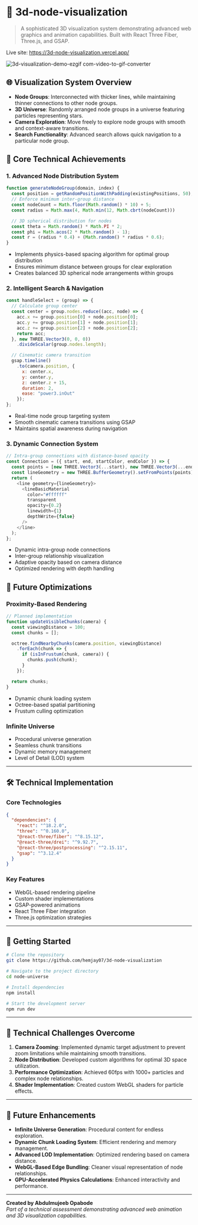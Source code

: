 # 🌌 3d-node-visualization

> A sophisticated 3D visualization system demonstrating advanced web graphics and animation capabilities. Built with React Three Fiber, Three.js, and GSAP.

Live site: https://3d-node-visualization.vercel.app/

![3d-visualization-demo-ezgif com-video-to-gif-converter](https://github.com/user-attachments/assets/741a1022-0616-4328-a68b-3e0b692edbea)


## 🌐 Visualization System Overview

- **Node Groups**: Interconnected with thicker lines, while maintaining thinner connections to other node groups.
- **3D Universe**: Randomly arranged node groups in a universe featuring particles representing stars.
- **Camera Exploration**: Move freely to explore node groups with smooth and context-aware transitions.
- **Search Functionality**: Advanced search allows quick navigation to a particular node group.





## 🌟 Core Technical Achievements

### 1. Advanced Node Distribution System
```javascript
function generateNodeGroup(domain, index) {
  const position = getRandomPositionWithPadding(existingPositions, 50);
  // Enforce minimum inter-group distance
  const nodeCount = Math.floor(Math.random() * 10) + 5;
  const radius = Math.max(4, Math.min(12, Math.cbrt(nodeCount)))

  // 3D spherical distribution for nodes
  const theta = Math.random() * Math.PI * 2;
  const phi = Math.acos(2 * Math.random() - 1);
  const r = (radius * 0.4) + (Math.random() * radius * 0.6);
}
```
- Implements physics-based spacing algorithm for optimal group distribution
- Ensures minimum distance between groups for clear exploration
- Creates balanced 3D spherical node arrangements within groups

### 2. Intelligent Search & Navigation
```javascript
const handleSelect = (group) => {
  // Calculate group center
  const center = group.nodes.reduce((acc, node) => {
    acc.x += group.position[0] + node.position[0];
    acc.y += group.position[1] + node.position[1];
    acc.z += group.position[2] + node.position[2];
    return acc;
  }, new THREE.Vector3(0, 0, 0))
    .divideScalar(group.nodes.length);

  // Cinematic camera transition
  gsap.timeline()
    .to(camera.position, {
      x: center.x,
      y: center.y,
      z: center.z + 15,
      duration: 2,
      ease: "power3.inOut"
    });
};
```
- Real-time node group targeting system
- Smooth cinematic camera transitions using GSAP
- Maintains spatial awareness during navigation

### 3. Dynamic Connection System
```javascript
// Intra-group connections with distance-based opacity
const Connection = ({ start, end, startColor, endColor }) => {
  const points = [new THREE.Vector3(...start), new THREE.Vector3(...end)];
  const lineGeometry = new THREE.BufferGeometry().setFromPoints(points);
  return (
    <line geometry={lineGeometry}>
      <lineBasicMaterial 
        color="#ffffff" 
        transparent 
        opacity={0.2} 
        linewidth={1}
        depthWrite={false}
      />
    </line>
  );
};
```
- Dynamic intra-group node connections
- Inter-group relationship visualization
- Adaptive opacity based on camera distance
- Optimized rendering with depth handling

## 🚀 Future Optimizations

### Proximity-Based Rendering
```javascript
// Planned implementation
function updateVisibleChunks(camera) {
  const viewingDistance = 100;
  const chunks = [];

  octree.findNearbyChunks(camera.position, viewingDistance)
    .forEach(chunk => {
      if (isInFrustum(chunk, camera)) {
        chunks.push(chunk);
      }
    });

  return chunks;
}
```
- Dynamic chunk loading system
- Octree-based spatial partitioning
- Frustum culling optimization

### Infinite Universe
- Procedural universe generation
- Seamless chunk transitions
- Dynamic memory management
- Level of Detail (LOD) system

---

## 🛠 Technical Implementation

### Core Technologies
```json
{
  "dependencies": {
    "react": "^18.2.0",
    "three": "^0.160.0",
    "@react-three/fiber": "^8.15.12",
    "@react-three/drei": "^9.92.7",
    "@react-three/postprocessing": "^2.15.11",
    "gsap": "^3.12.4"
  }
}
```

### Key Features
- WebGL-based rendering pipeline
- Custom shader implementations
- GSAP-powered animations
- React Three Fiber integration
- Three.js optimization strategies

---

## 🚀 Getting Started

```bash
# Clone the repository
git clone https://github.com/hemjay07/3d-node-visualization

# Navigate to the project directory
cd node-universe

# Install dependencies
npm install

# Start the development server
npm run dev
```

---

## 🎯 Technical Challenges Overcome

1. **Camera Zooming**: Implemented dynamic target adjustment to prevent zoom limitations while maintaining smooth transitions.  
2. **Node Distribution**: Developed custom algorithms for optimal 3D space utilization.  
3. **Performance Optimization**: Achieved 60fps with 1000+ particles and complex node relationships.  
4. **Shader Implementation**: Created custom WebGL shaders for particle effects.  

---

## 🔮 Future Enhancements

- **Infinite Universe Generation**: Procedural content for endless exploration.
- **Dynamic Chunk Loading System**: Efficient rendering and memory management.
- **Advanced LOD Implementation**: Optimized rendering based on camera distance.
- **WebGL-Based Edge Bundling**: Cleaner visual representation of node relationships.
- **GPU-Accelerated Physics Calculations**: Enhanced interactivity and performance.

---

**Created by Abdulmujeeb Opabode**  
_Part of a technical assessment demonstrating advanced web animation and 3D visualization capabilities._  

